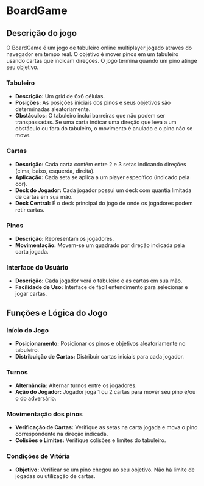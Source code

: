 # BoardGame

## Descrição do jogo

O BoardGame é um jogo de tabuleiro online multiplayer jogado através do navegador em tempo real. O objetivo é mover pinos em um tabuleiro usando cartas que indicam direções. O jogo termina quando um pino atinge seu objetivo.

### Tabuleiro

-  **Descrição:** Um grid de 6x6 células.
-  **Posições:** As posições iniciais dos pinos e seus objetivos são determinadas aleatoriamente.
-  **Obstáculos:** O tabuleiro inclui barreiras que não podem ser transpassadas. Se uma carta indicar uma direção que leva a um obstáculo ou fora do tabuleiro, o movimento é anulado e o pino não se move.

### Cartas

-  **Descrição:** Cada carta contém entre 2 e 3 setas indicando direções (cima, baixo, esquerda, direita).
-  **Aplicação:** Cada seta se aplica a um player específico (indicado pela cor).
-  **Deck do Jogador:** Cada jogador possui um deck com quantia limitada de cartas em sua mão.
-  **Deck Central:** É o deck principal do jogo de onde os jogadores podem retir cartas.

### Pinos

-  **Descrição:** Representam os jogadores.
-  **Movimentação:** Movem-se um quadrado por direção indicada pela carta jogada.

### Interface do Usuário

-  **Descrição:** Cada jogador verá o tabuleiro e as cartas em sua mão.
-  **Facilidade de Uso:** Interface de fácil entendimento para selecionar e jogar cartas.

## Funções e Lógica do Jogo

### Início do Jogo

-  **Posicionamento:** Posicionar os pinos e objetivos aleatoriamente no tabuleiro.
-  **Distribuição de Cartas:** Distribuir cartas iniciais para cada jogador.

### Turnos

-  **Alternância:** Alternar turnos entre os jogadores.
-  **Ação do Jogador:** Jogador joga 1 ou 2 cartas para mover seu pino e/ou o do adversário.

### Movimentação dos pinos

-  **Verificação de Cartas:** Verifique as setas na carta jogada e mova o pino correspondente na direção indicada.
-  **Colisões e Limites:** Verifique colisões e limites do tabuleiro.

### Condições de Vitória

-  **Objetivo:** Verificar se um pino chegou ao seu objetivo. Não há limite de jogadas ou utilização de cartas.
